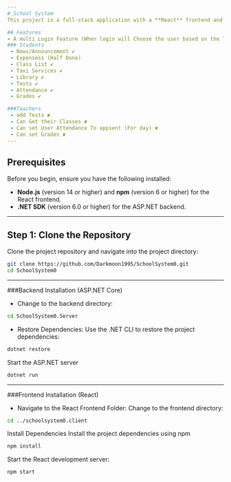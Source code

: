 ```yaml
---
# School System
This project is a full-stack application with a **React** frontend and an **ASP.NET Core** backend.The idea was simple Do everything a school needs in simple project.

## Features
- A multi Login Feature (When login will Choose the user based on the link) ✘
### Students
 - News/Announcement ✔
 - Expensess (Half Done)
 - Class List ✔
 - Taxi Services ✔
 - Library ✔
 - Tests ✔
 - Attendance ✔
 - Grades ✔

###Teachers
 - add Tests ✘
 - Can Get their Classes ✘
 - Can set User Attendance To appsent (For day) ✘
 - Can set Grades ✘
---
```

## Prerequisites

Before you begin, ensure you have the following installed:

- **Node.js** (version 14 or higher) and **npm** (version 6 or higher) for the React frontend.
- **.NET SDK** (version 6.0 or higher) for the ASP.NET backend.

---

## Step 1: Clone the Repository

Clone the project repository and navigate into the project directory:

```bash
git clone https://github.com/Darkmoon1995/SchoolSystem0.git
cd SchoolSystem0
```
---
###Backend Installation (ASP.NET Core)
 - Change to the backend directory:
 ```bash
cd SchoolSystem0.Server
```
 - Restore Dependencies:
Use the .NET CLI to restore the project dependencies:

```bash
dotnet restore
```
Start the ASP.NET server
```bash
dotnet run
```
---
###Frontend Installation (React)
- Navigate to the React Frontend Folder:
Change to the frontend directory:
```bash 
cd ../schoolsystem0.client
```

Install Dependencies
Install the project dependencies using npm
```bash
npm install
```
Start the React development server:
```bash
npm start
```


